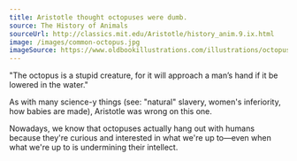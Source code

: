```yaml
---
title: Aristotle thought octopuses were dumb.
source: The History of Animals
sourceUrl: http://classics.mit.edu/Aristotle/history_anim.9.ix.html
image: /images/common-octopus.jpg
imageSource: https://www.oldbookillustrations.com/illustrations/octopus/
---
```


"The octopus is a stupid creature, for it will approach a man’s hand if it be lowered in the water."

As with many science-y things (see: "natural" slavery, women's inferiority, how babies are made), Aristotle was wrong on this one.

Nowadays, we know that octopuses actually hang out with humans because they're curious and interested in what we're up to—even when what we're up to is undermining their intellect.
